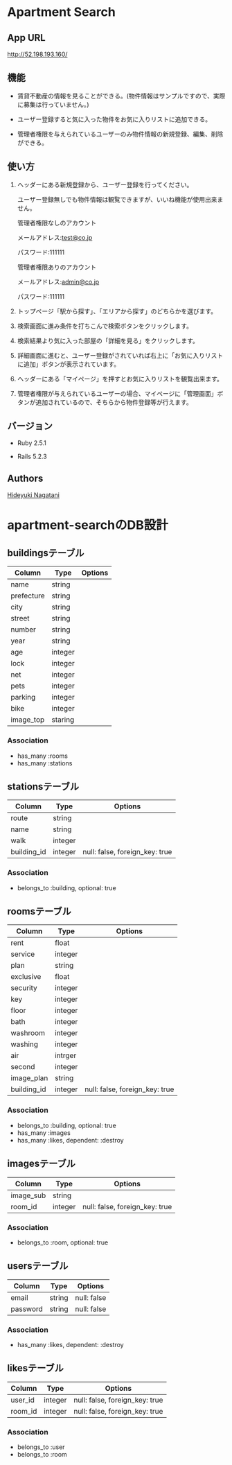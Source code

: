 # Apartment Search

## App URL
http://52.198.193.160/

## 機能
* 賃貸不動産の情報を見ることができる。(物件情報はサンプルですので、実際に募集は行っていません。)  
  
* ユーザー登録すると気に入った物件をお気に入りリストに追加できる。  
  
* 管理者権限を与えられているユーザーのみ物件情報の新規登録、編集、削除ができる。  
  

## 使い方
1. ヘッダーにある新規登録から、ユーザー登録を行ってください。  
  
   ユーザー登録無しでも物件情報は観覧できますが、いいね機能が使用出来ません。  
  
   管理者権限なしのアカウント  
  
   メールアドレス:test@co.jp  
  
   パスワード:111111  
  
   管理者権限ありのアカウント  
  
   メールアドレス:admin@co.jp  
  
   パスワード:111111
  
2. トップページ「駅から探す」、「エリアから探す」のどちらかを選びます。  
  
3. 検索画面に進み条件を打ちこんで検索ボタンをクリックします。  
  
4. 検索結果より気に入った部屋の「詳細を見る」をクリックします。  
  
5. 詳細画面に進むと、ユーザー登録がされていれば右上に「お気に入りリストに追加」ボタンが表示されています。  
  
6. ヘッダーにある「マイページ」を押すとお気に入りリストを観覧出来ます。  
  
7. 管理者権限が与えられているユーザーの場合、マイページに「管理画面」ボタンが追加されているので、そちらから物件登録等が行えます。  

## バージョン
* Ruby 2.5.1  
  
* Rails 5.2.3  


## Authors
[Hideyuki Nagatani](https://github.com/hide0902)

# apartment-searchのDB設計

## buildingsテーブル
|Column|Type|Options|
|------|----|-------|
|name|string||
|prefecture|string||
|city|string||
|street|string||
|number|string||
|year|string||
|age|integer||
|lock|integer||
|net|integer||
|pets|integer||
|parking|integer||
|bike|integer||
|image_top|staring||
### Association
- has_many :rooms
- has_many :stations

## stationsテーブル
|Column|Type|Options|
|------|----|-------|
|route|string||
|name|string||
|walk|integer||
|building_id|integer|null: false, foreign_key: true|
### Association
- belongs_to :building, optional: true

## roomsテーブル
|Column|Type|Options|
|------|----|-------|
|rent|float||
|service|integer||
|plan|string||
|exclusive|float||
|security|integer||
|key|integer||
|floor|integer||
|bath|integer||
|washroom|integer||
|washing|integer||
|air|intrger||
|second|integer|
|image_plan|string||
|building_id|integer|null: false, foreign_key: true|
### Association
- belongs_to :building, optional: true
- has_many :images
- has_many :likes, dependent: :destroy

## imagesテーブル
|Column|Type|Options|
|------|----|-------|
|image_sub|string||
|room_id|integer|null: false, foreign_key: true|
### Association
- belongs_to :room, optional: true

## usersテーブル
|Column|Type|Options|
|------|----|-------|
|email|string|null: false|
|password|string|null: false|
### Association
- has_many :likes, dependent: :destroy

## likesテーブル
|Column|Type|Options|
|------|----|-------|
|user_id|integer|null: false, foreign_key: true|
|room_id|integer|null: false, foreign_key: true|
### Association
- belongs_to :user
- belongs_to :room
